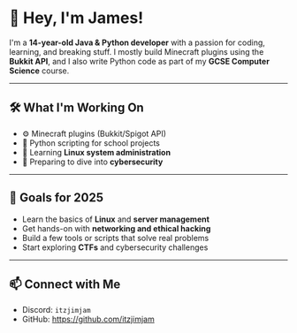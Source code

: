 # 👋 Hey, I'm James!

I'm a **14-year-old Java & Python developer** with a passion for coding, learning, and breaking stuff. I mostly build Minecraft plugins using the **Bukkit API**, and I also write Python code as part of my **GCSE Computer Science** course.

---

## 🛠️ What I'm Working On

- ⚙️ Minecraft plugins (Bukkit/Spigot API)
- 🐍 Python scripting for school projects
- 🧰 Learning **Linux system administration**
- 🔐 Preparing to dive into **cybersecurity**

---

## 🎯 Goals for 2025

- Learn the basics of **Linux** and **server management**
- Get hands-on with **networking and ethical hacking**
- Build a few tools or scripts that solve real problems
- Start exploring **CTFs** and cybersecurity challenges

---

## 📫 Connect with Me

- Discord: `itzjimjam` 
- GitHub: https://github.com/itzjimjam



